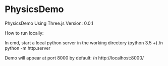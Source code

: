 # PhysicsDemo
PhysicsDemo Using Three.js 
Version: 0.0.1


How to run locally:

  In cmd, start a local python server in the working directory (python 3.5 +) /n
    python -m http.server
  
  Demo will appear at port 8000 by default: /n
    http://localhost:8000/
    
